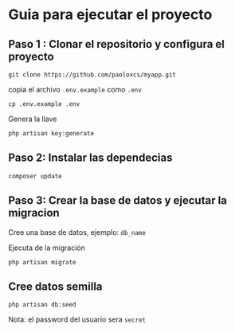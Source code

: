# Guia para ejecutar el proyecto

## Paso 1 : Clonar el repositorio y configura el proyecto

`git clone https://github.com/paoloxcs/myapp.git`

copia el archivo `.env.example` como `.env`

`cp .env.example .env`

Genera la llave

`php artisan key:generate`

## Paso 2: Instalar las dependecias

`composer update`

## Paso 3: Crear la base de datos y ejecutar la migracion

Cree una base de datos, ejemplo: `db_name` 

Ejecuta de la migración 

`php artisan migrate`

## Cree datos semilla

`php artisan db:seed`

Nota: el password del usuario sera `secret`





